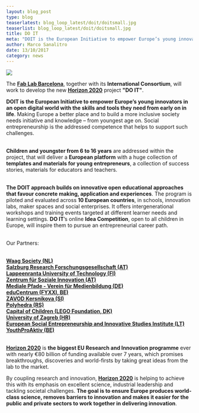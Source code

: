 ```yaml
---
layout: blog_post
type: blog
teaserlatest: blog_loop_latest/doit/doitsmall.jpg
teaserlist: blog_loop_latest/doit/doitsmall.jpg
title: DO IT
meta: "DOIT is the European Initiative to empower Europe’s young innovators in an open digital world with the skills and tools they need from early on in life."
author: Marco Sanalitro
date: 13/10/2017 
category: news
---
```


<img src= "http://www.fablabbcn.org/img/blog/blog_loop_latest/doit/doit1.jpg" align="middle"> 
<br>

The <strong><a href="https://fablabbcn.org/index.html">Fab Lab Barcelona</a></strong>, together with its <strong>International Consortium</strong>, will work to develop the new <strong><a href="https://ec.europa.eu/programmes/horizon2020/">Horizon 2020</a></strong> project <strong>"DO IT"</strong>.

<strong>DOIT is the European Initiative to empower Europe’s young innovators in an open digital world with the skills and tools they need from early on in life</strong>. Making Europe a better place and to build a more inclusive society needs initiative and knowledge – from youngest age on. Social entrepreneurship is the addressed competence that helps to support such challenges.<br><br>

<strong>Children and youngster from 6 to 16 years</strong> are addressed within the project, that will deliver a <strong>European platform</strong> with a huge collection of <strong>templates and materials for young entrepreneurs</strong>, a collection of success stories, materials for educators and teachers.<br><br>

<strong>The DOIT approach builds on innovative open educational approaches that favour concrete making, application and experiences</strong>. The program is piloted and evaluated across <strong>10 European countries</strong>, in schools, innovation labs, maker spaces and social enterprises. It offers intergenerational workshops and training events targeted at different learner needs and learning settings. <strong>DO IT</strong>’s online <strong>Idea Competition</strong>, open to all children in Europe, will inspire them to pursue an entrepreneurial career path.<br><br>

Our Partners:<br><br>

<strong><a href="https://waag.org/en">Waag Society (NL)</a></strong> <br>
<strong><a href="https://www.salzburgresearch.at/">Salzburg Research Forschungsgesellschaft (AT)</a></strong><br>
<strong><a href="https://www.lut.fi/web/en">Lappeenranta University of Technology (FI)</a></strong> <br>
<strong><a href="https://www.zsi.at/">Zentrum für Soziale Innovation (AT)</a></strong> <br>
<strong><a href="http://www.medialepfade.de/medienbildung/">Mediale Pfade - Verein für Medienbildung (DE)</a></strong> <br>
<strong><a href="http://www.fyxxi.be/">eduCentrum (FYXXI, BE)</a></strong> <br>
<strong><a href="http://kersnikova.org/">ZAVOD Kersnikova (SI)</a></strong> <br>
<strong><a href="http://www.polyhedra.co/">Polyhedra (RS)</a></strong> <br>
<strong><a href="http://www.legofoundation.com/da-dk/programmes/communities/capital-of-children">Capital of Children (LEGO Foundation, DK)</a></strong> <br>
<strong><a href="http://www.unizg.hr/homepage/">University of Zagreb (HR)</a></strong> <br>
<strong><a href="http://europe-institute.com/">European Social Entrepreneurship and Innovative Studies Institute (LT)</a></strong> <br>
<strong><a href="http://youthproaktiv.org/">YouthProAktiv (BE)</a></strong><br><br>

<strong><a href="https://ec.europa.eu/programmes/horizon2020/">Horizon 2020</a></strong> is <strong>the biggest EU Research and Innovation programme</strong> ever with nearly €80 billion of funding available over 7 years, which promises breakthroughs, discoveries and world-firsts by taking great ideas from the lab to the market.

By coupling research and innovation, <strong><a href="https://ec.europa.eu/programmes/horizon2020/">Horizon 2020</a></strong> is helping to achieve this with its emphasis on excellent science, industrial leadership and tackling societal challenges. <strong>The goal is to ensure Europe produces world-class science, removes barriers to innovation and makes it easier for the public and private sectors to work together in delivering innovation</strong>.
